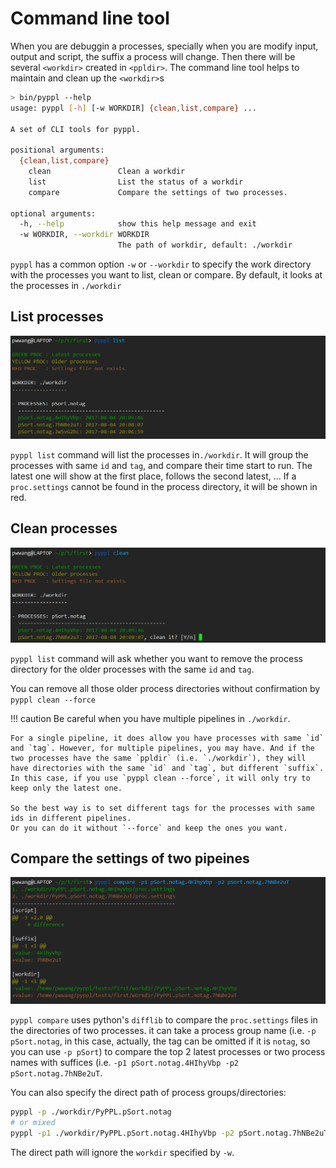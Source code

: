 # Command line tool
<!-- toc -->

When you are debuggin a processes, specially when you are modify input, output and script, the suffix a process will change. Then there will be several `<workdir>` created in `<ppldir>`. The command line tool helps to maintain and clean up the `<workdir>`s

```bash
> bin/pyppl --help
usage: pyppl [-h] [-w WORKDIR] {clean,list,compare} ...

A set of CLI tools for pyppl.

positional arguments:
  {clean,list,compare}
    clean               Clean a workdir
    list                List the status of a workdir
    compare             Compare the settings of two processes.

optional arguments:
  -h, --help            show this help message and exit
  -w WORKDIR, --workdir WORKDIR
                        The path of workdir, default: ./workdir
```

`pyppl` has a common option `-w` or `--workdir` to specify the work directory with the  processes you want to list, clean or compare. By default, it looks at the processes in `./workdir`

## List processes
![pyppl-cli][1]

`pyppl list` command will list the processes in`./workdir`. It will group the processes with same `id` and `tag`, and compare their time start to run. The latest one will show at the first place, follows the second latest, ... If a `proc.settings` cannot be found in the process directory, it will be shown in red.

## Clean processes
![pyppl-clean][2]

`pyppl list` command will ask whether you want to remove the process directory for the older processes with the same `id` and `tag`.

You can remove all those older process directories without confirmation by `pyppl clean --force`

!!! caution
    Be careful when you have multiple pipelines in `./workdir`. 
    
    For a single pipeline, it does allow you have processes with same `id` and `tag`. However, for multiple pipelines, you may have. And if the two processes have the same `ppldir` (i.e. `./workdir`), they will have directories with the same `id` and `tag`, but different `suffix`. In this case, if you use `pyppl clean --force`, it will only try to keep only the latest one.
    
    So the best way is to set different tags for the processes with same ids in different pipelines.
    Or you can do it without `--force` and keep the ones you want.

## Compare the settings of two pipeines
![pyppl-compare][3]

`pyppl compare` uses python's `difflib` to compare the `proc.settings` files in the directories of two processes. it can take a process group name (i.e. `-p pSort.notag`, in this case, actually, the tag can be omitted if it is `notag`, so you can use `-p pSort`) to compare the top 2 latest processes or two process names with suffices (i.e. `-p1 pSort.notag.4HIhyVbp -p2 pSort.notag.7hNBe2uT`. 

You can also specify the direct path of process groups/directories:
```sh
pyppl -p ./workdir/PyPPL.pSort.notag 
# or mixed
pyppl -p1 ./workdir/PyPPL.pSort.notag.4HIhyVbp -p2 pSort.notag.7hNBe2uT 
```
The direct path will ignore the `workdir` specified by `-w`.  


 

[1]: ./pyppl-cli-list.png
[2]: ./pyppl-cli-clean.png
[3]: ./pyppl-cli-compare.png
